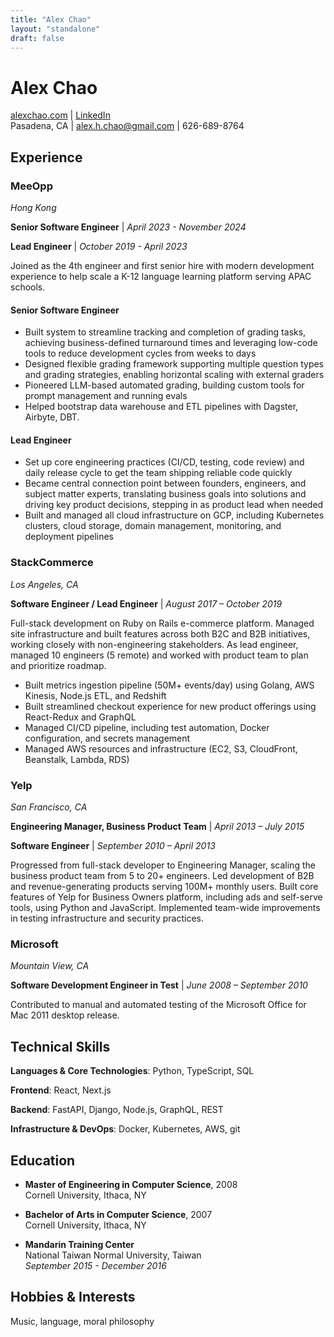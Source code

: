 ```yaml
---
title: "Alex Chao"
layout: "standalone"
draft: false
---
```


# Alex Chao
[alexchao.com](https://alexchao.com) | [LinkedIn](https://linkedin.com/in/alexchao)  
Pasadena, CA | alex.h.chao@gmail.com | 626-689-8764

## Experience

### MeeOpp
*Hong Kong*

**Senior Software Engineer** | *April 2023 - November 2024*

**Lead Engineer** | *October 2019 - April 2023*

Joined as the 4th engineer and first senior hire with modern development experience to help scale a K-12 language learning platform serving APAC schools.

#### Senior Software Engineer

- Built system to streamline tracking and completion of grading tasks, achieving business-defined turnaround times and leveraging low-code tools to reduce development cycles from weeks to days
- Designed flexible grading framework supporting multiple question types and grading strategies, enabling horizontal scaling with external graders
- Pioneered LLM-based automated grading, building custom tools for prompt management and running evals
- Helped bootstrap data warehouse and ETL pipelines with Dagster, Airbyte, DBT.

#### Lead Engineer

- Set up core engineering practices (CI/CD, testing, code review) and daily release cycle to get the team shipping reliable code quickly
- Became central connection point between founders, engineers, and subject matter experts, translating business goals into solutions and driving key product decisions, stepping in as product lead when needed
- Built and managed all cloud infrastructure on GCP, including Kubernetes clusters, cloud storage, domain management, monitoring, and deployment pipelines

### StackCommerce

*Los Angeles, CA*

**Software Engineer / Lead Engineer** | *August 2017 – October 2019*

Full-stack development on Ruby on Rails e-commerce platform. Managed site infrastructure and built features across both B2C and B2B initiatives, working closely with non-engineering stakeholders. As lead engineer, managed 10 engineers (5 remote) and worked with product team to plan and prioritize roadmap.

* Built metrics ingestion pipeline (50M+ events/day) using Golang, AWS Kinesis, Node.js ETL, and Redshift
* Built streamlined checkout experience for new product offerings using React-Redux and GraphQL
* Managed CI/CD pipeline, including test automation, Docker configuration, and secrets management
* Managed AWS resources and infrastructure (EC2, S3, CloudFront, Beanstalk, Lambda, RDS)

### Yelp

*San Francisco, CA*

**Engineering Manager, Business Product Team** | *April 2013 – July 2015*  

**Software Engineer** | *September 2010 – April 2013*

Progressed from full-stack developer to Engineering Manager, scaling the business product team from 5 to 20+ engineers. Led development of B2B and revenue-generating products serving 100M+ monthly users. Built core features of Yelp for Business Owners platform, including ads and self-serve tools, using Python and JavaScript. Implemented team-wide improvements in testing infrastructure and security practices.

### Microsoft

*Mountain View, CA*

**Software Development Engineer in Test** | *June 2008 – September 2010*

Contributed to manual and automated testing of the Microsoft Office for Mac 2011 desktop release.

## Technical Skills

**Languages & Core Technologies**: Python, TypeScript, SQL

**Frontend**: React, Next.js

**Backend**: FastAPI, Django, Node.js, GraphQL, REST

**Infrastructure & DevOps**: Docker, Kubernetes, AWS, git

## Education

* **Master of Engineering in Computer Science**, 2008  
  Cornell University, Ithaca, NY

* **Bachelor of Arts in Computer Science**, 2007  
  Cornell University, Ithaca, NY

* **Mandarin Training Center**  
  National Taiwan Normal University, Taiwan  
  *September 2015 - December 2016*

## Hobbies & Interests
Music, language, moral philosophy
